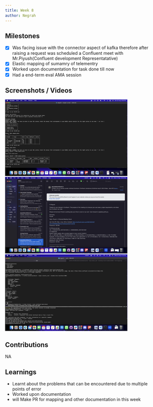 ```yaml
---
title: Week 8
author: Negrah
---
```


## Milestones
- [x] Was facing issue with the connector aspect of kafka therefore after raising a request was scheduled a Confluent meet with Mr.Piyush(Confluent development Representatative)
- [x] Elastic mapping of sumamry of telementry
- [x] Worked upon documentation for task done till now 
- [x] Had a end-term eval AMA session 

## Screenshots / Videos 

<img src="img/19_8.png" width="400px" />
<img src="img/21_8.png" width="400px" />
<img src="img/23_8.png" width="400px" />

## Contributions
NA
## Learnings

- Learnt about the problems that can be encountered due to multiple points of error
- Worked upon documentation 
- will Make PR for mapping and other documentation in this week 
